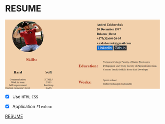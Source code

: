 # RESUME

<img src='preview.png'>

- [x] Use `HTML` `CSS`
- [x] Application `Flexbox`


[RESUME](https://zakharchuk-andrey.github.io/zakharchuk-andrey/)
